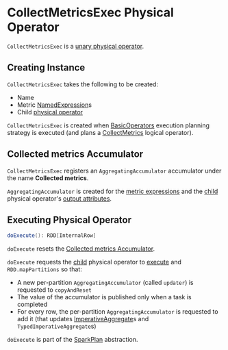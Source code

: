 # CollectMetricsExec Physical Operator

`CollectMetricsExec` is a [unary physical operator](UnaryExecNode.md).

## Creating Instance

`CollectMetricsExec` takes the following to be created:

* <span id="name"> Name
* <span id="metricExpressions"> Metric [NamedExpression](../expressions/NamedExpression.md)s
* <span id="child"> Child [physical operator](SparkPlan.md)

`CollectMetricsExec` is created when [BasicOperators](../execution-planning-strategies/BasicOperators.md) execution planning strategy is executed (and plans a [CollectMetrics](../logical-operators/CollectMetrics.md) logical operator).

## <span id="accumulator"> Collected metrics Accumulator

`CollectMetricsExec` registers an `AggregatingAccumulator` accumulator under the name **Collected metrics**.

`AggregatingAccumulator` is created for the [metric expressions](#metricExpressions) and the [child](#child) physical operator's [output attributes](../catalyst/QueryPlan.md#output).

## <span id="doExecute"> Executing Physical Operator

```scala
doExecute(): RDD[InternalRow]
```

`doExecute` resets the [Collected metrics Accumulator](#accumulator).

`doExecute` requests the [child](#child) physical operator to [execute](SparkPlan.md#execute) and `RDD.mapPartitions` so that:

* A new per-partition `AggregatingAccumulator` (called `updater`) is requested to `copyAndReset`
* The value of the accumulator is published only when a task is completed
* For every row, the per-partition `AggregatingAccumulator` is requested to add it (that updates [ImperativeAggregate](../expressions/ImperativeAggregate.md)s and `TypedImperativeAggregate`s)

`doExecute` is part of the [SparkPlan](SparkPlan.md#doExecute) abstraction.
